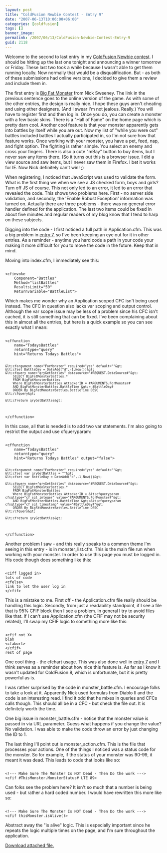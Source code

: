 ```yaml
---
layout: post
title: "ColdFusion Newbie Contest - Entry 9"
date: "2007-06-13T10:06:00+06:00"
categories: [coldfusion]
tags: []
banner_image: 
permalink: /2007/06/13/ColdFusion-Newbie-Contest-Entry-9
guid: 2118
---
```


Welcome to the second to last entry in my <a href="http://www.raymondcamden.com/index.cfm/2007/4/16/ColdFusion-Newbie-Contest-Announced--Monster-Maker">ColdFusion Newbie contest</a>. I should be hitting up the last one tonight and announcing a winner tomorrow or Friday. These last two took a while because I wasn't able to get them running locally. Now normally that would be a disqualification. But - as both of these submissions had online versions, I decided to give them a review and include them in.
<!--more-->
The first entry is <a href="http://cf.bigfatdesigns.com/">Big Fat Monster</a> from Nick Sweeney. The link in the previous sentence goes to the online version of the game. As with some of the other entries, the design is really nice. I hope these guys aren't cheating and using other designers. (And I swear I'm not jealous. Really.) You will have to register first and then log in. Once you do, you can create a monster with a few basic skins. There is a "Hall of Fame" on the home page which is pretty darn cool. Another cool feature is that your monster apparently gets into battles by itself while you are out. Now my list of "while you were out" battles included battles I actually participated in, so I'm not sure how that feature works. Once working with your monster, you have a pet, feed, nap, and fight option. The fighting is rather simple. You select an enemy and cross your fingers. There is also a cute "mBay" button to buy items, but I never saw any items there. (So it turns out this is a browser issue. I did a view
source and saw items, but I never saw them in Firefox. I bet it works for IE. Now Nick definitely can't win! ;)


When registering, I noticed that JavaScript was used to validate the form. What is the first thing we when we see a JS checked form, boys and girls? Turn off JS of course. This not only led to an error, it led to an error that revealed the code. This shows two problems here. First - no server side validation, and secondly, the 'Enable Robust Exception' information was turned on. Actually there are three problems - there was no general error handler defined for the application. The last two items could be fixed in about five minutes and regular readers of my blog know that I tend to harp on these subjects. 

Digging into the code - I first noticed a full path in Application.cfm. This was a big problem in <a href="http://www.coldfusionjedi.com/index.cfm/2007/5/31/ColdFusion-Newbie-Contest--Entry-7">entry 7</a>, so I've been keeping an eye out for it in other entries. As a reminder - anytime you hard code a path in your code your making it more difficult for you to move the code in the future. Keep that in mind.

Moving into index.cfm, I immediately see this:

<code>
&lt;cfinvoke
	Component="Battles"
	Method="listBattles"
	ResultsLimit="50"
	Returnvariable="BattleList"&gt;
</code>

Which makes me wonder why an Application scoped CFC isn't being used instead. The CFC in question also lacks var scoping and output control. Although the var scope issue may be less of a problem since his CFC isn't cached, it is still something that can be fixed. I've been complaining about this in almost all the entries, but here is a quick example so you can see exactly what I mean:

<code>
&lt;cffunction 
	name="TodaysBattles"
	returntype="query"
	hint="Returns Todays Battles"&gt;

	&lt;cfargument name="ForMonster" required="yes" default=""&gt;
	&lt;cfset BattleDay = DateAdd("d",-1,Now())&gt; 
	&lt;cfquery name="qryGetBattles" datasource="#REQUEST.DataSource#"&gt;
		SELECT BigFatMonsterBattles.*
		FROM BigFatMonsterBattles
		Where BigFatMonsterBattles.AttackerID = #ARGUMENTS.ForMonster#
		AND BigFatMonsterBattles.BattleTime &gt;= #BattleDay#
		ORDER By BigFatMonsterBattles.BattleTime DESC
	&lt;/cfquery&gt;

	&lt;cfreturn qryGetBattles&gt;
&lt;/cffunction&gt;
</code>

In this case, all that is needed is to add two var statements. I'm also going to restrict the output and use cfqueryparam:

<code>
&lt;cffunction 
	name="TodaysBattles"
	returntype="query"
	hint="Returns Todays Battles" output="false"&gt;

	&lt;cfargument name="ForMonster" required="yes" default=""&gt;
	&lt;cfset var qryGetBattles = ""&gt;
	&lt;cfset var BattleDay = DateAdd("d",-1,Now())&gt; 
		
	&lt;cfquery name="qryGetBattles" datasource="#REQUEST.DataSource#"&gt;
		SELECT BigFatMonsterBattles.*
		FROM BigFatMonsterBattles
		Where BigFatMonsterBattles.AttackerID = &lt;cfqueryparam cfsqltype="cf_sql_integer" value="#ARGUMENTS.ForMonster#"&gt;
		AND BigFatMonsterBattles.BattleTime &gt;=&lt;cfqueryparam cfsqltype="cf_sql_timestamp" value="#BattleDay#"&gt;
		ORDER By BigFatMonsterBattles.BattleTime DESC
	&lt;/cfquery&gt;

	&lt;cfreturn qryGetBattles&gt;
&lt;/cffunction&gt;
</code>

Another problem I saw - and this really speaks to a common theme I'm seeing in this entry - is in monster_list.cfm. This is the main file run when working with your monster. In order to use this page you must be logged in. His code though does something like this:

<code>
&lt;ciff logged in&gt;
lots of code
&lt;cfelse&gt;
link to let the user log in
&lt;/cfif&gt;
</code>

This is a mistake to me. First off - the Application.cfm file really should be handling this logic. Secondly, from just a readability standpoint, if I see a file that is 95% CFIF block then I see a problem. In general I try to avoid files like that. If I can't use Application.cfm (the CFIF may not be security related), I'll swap my CFIF logic to something more like this:

<code>
&lt;cfif not X&gt;
blah
&lt;cfabort&gt;
&lt;/cfif&gt;
rest of page
</code>

One cool thing - the cfchart usage. This was also done well in  <a href="http://www.coldfusionjedi.com/index.cfm/2007/5/31/ColdFusion-Newbie-Contest--Entry-7">entry 7</a> and I think serves as a reminder about how nice this feature is. As far as I know it wasn't updated for ColdFusion 8, which is unfortunate, but it is pretty powerful as is.

I was rather surprised by the code in monster_battle.cfm. I encourage folks to take a look at it. Apparently Nick used formulas from Diablo II and the code is an interesting read. I find it odd that he mixes in queries and CFCs calls though. This should all be in a CFC - but check the file out. It is definitely worth the time.

One big issue in monster_battle.cfm - notice that the monster value is passed in via URL parameter. Guess what happens if you change the value? No validation. I was able to make the code throw an error by just changing the ID to 1.

The last thing I'll point out is monster_action.cfm. This is the file that processes your actions. One of the things I noticed was a status code for the monster. So for example, if the status of your monster was 90-99, it meant it was dead. This leads to code that looks like so:

<code>
&lt;!--- Make Sure The Monster Is NOT Dead - Then Do the work ---&gt;
&lt;cfif #ThisMonster.MonsterStatus# LTE 89&gt;
</code>

Can folks see the problem here? It isn't so much that a number is being used - but rather a hard coded number. I would have rewritten this more like so:

<code>
&lt;!--- Make Sure The Monster Is NOT Dead - Then Do the work ---&gt;
&lt;cfif thisMonster.isAlive()&gt;
</code>

Abstract away the "is alive" logic. This is especially important since he repeats the logic multiple times on the page, and I'm sure throughout the application.<p><a href='enclosures/C{% raw %}%3A%{% endraw %}5Chosts{% raw %}%5Cwww%{% endraw %}2Ecoldfusionjedi{% raw %}%2Ecom%{% endraw %}5Cenclosures{% raw %}%2FforRay%{% endraw %}2Ezip'>Download attached file.</a></p>